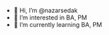 - 👋 Hi, I’m @nazarsedak
- 👀 I’m interested in BA, PM
- 🌱 I’m currently learning BA, PM
<!---
nazarsedak/nazarsedak is a ✨ special ✨ repository because its `README.md` (this file) appears on your GitHub profile.
You can click the Preview link to take a look at your changes.
--->
